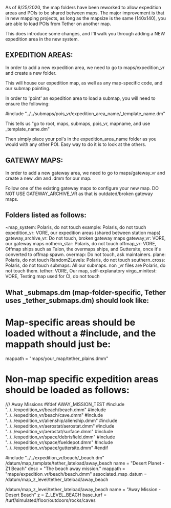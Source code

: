 As of 8/25/2020, the map folders have been reworked to allow expedition areas and POIs to be shared between maps. The major improvement is that in new mapping projects, as long as the mapsize is the same (140x140), you are able to load POIs from Tether on another map.

This does introduce some changes, and I'll walk you through adding a NEW expedition area in the new system.

## EXPEDITION AREAS:
In order to add a new expedition area, we need to go to maps/expedition_vr and create a new folder.

This will house our expedition map, as well as any map-specific code, and our submap pointing.

In order to 'point' an expedition area to load a submap, you will need to ensure the following:

#include "../../submaps/pois_vr/expedition_area_name/_template_name.dm"

This tells us "go to root, maps, submaps, pois_vr, mapname, and use _template_name.dm"

Then simply place your poi's in the expedition_area_name folder as you would with any other POI. Easy way to do it is to look at the others.

## GATEWAY MAPS:
In order to add a new gateway area, we need to go to maps/gateway_vr and create a new .dm and .dmm for our map.

Follow one of the existing gateway maps to configure your new map. DO NOT USE GATEWAY_ARCHIVE_VR as that is outdated/broken gateway maps.

## Folders listed as follows:
~map_system: Polaris, do not touch
example: Polaris, do not touch
expedition_vr: VORE, our expedition areas (shared between station maps)
gateway_archive_vr: Do not touch, broken gateway maps
gateway_vr: VORE, our gateway maps
nothern_star: Polaris, do not touch
offmap_vr: VORE, Offmap ships such as Talon, the overmaps ships, and Guttersite, once it's converted to offmap spawn.
overmap: Do not touch, ask maintainers.
plane: Polaris, do not touch
RandomZLevels: Polaris, do not touch
southern_cross: Polaris, do not touch
submaps: All our submaps. non _vr files are Polaris, do not touch them.
tether: VORE, Our map, self-explanatory
virgo_minitest: VORE, Testing map used for CI, do not touch

## What _submaps.dm (map-folder-specific, Tether uses _tether_submaps.dm) should look like:

# Map-specific areas should be loaded without a #include, and the mappath should just be:
mappath = "maps/your_map/tether_plains.dmm"

# Non-map specific expedition areas should be loaded as follows:

/// Away Missions
#ifdef AWAY_MISSION_TEST
#include "../../expedition_vr/beach/beach.dmm"
#include "../../expedition_vr/beach/cave.dmm"
#include "../../expedition_vr/alienship/alienship.dmm"
#include "../../expedition_vr/aerostat/aerostat.dmm"
#include "../../expedition_vr/aerostat/surface.dmm"
#include "../../expedition_vr/space/debrisfield.dmm"
#include "../../expedition_vr/space/fueldepot.dmm"
#include "../../expedition_vr/space/guttersite.dmm"
#endif

#include "../../expedition_vr/beach/_beach.dm"
/datum/map_template/tether_lateload/away_beach
	name = "Desert Planet - Z1 Beach"
	desc = "The beach away mission."
	mappath = "maps/expedition_vr/beach/beach.dmm"
	associated_map_datum = /datum/map_z_level/tether_lateload/away_beach

/datum/map_z_level/tether_lateload/away_beach
	name = "Away Mission - Desert Beach"
	z = Z_LEVEL_BEACH
	base_turf = /turf/simulated/floor/outdoors/rocks/caves
